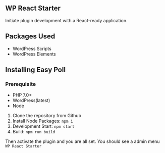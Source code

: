 ## WP React Starter

Initiate plugin development with a React-ready application.

## Packages Used

- WordPress Scripts
- WordPress Elements

## Installing Easy Poll

### Prerequisite

- PHP 7.0+
- WordPress(latest)
- Node

1) Clone the repository from Github
2) Install Node Packages: `npm i`
2) Development Start: `npm start`
3) Build: `npm run build`

Then activate the plugin and you are all set. 
You should see a admin menu `WP React Starter`